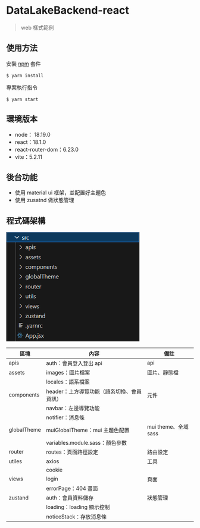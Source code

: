 # DataLakeBackend-react

> web 樣式範例

## 使用方法

安裝 [npm](https://npmjs.org/) 套件

    $ yarn install

專案執行指令

    $ yarn start

## 環境版本

- node： 18.19.0
- react：18.1.0
- react-router-dom：6.23.0
- vite：5.2.11

## 後台功能

- 使用 material ui 框架，並配置好主題色
- 使用 zusatnd 做狀態管理

## 程式碼架構

<img alt="code structure" src="code-structure.png">

|    區塊     |                   內容                       |          備註        |
| ----------  |  ------------------------------------------  | -------------------- |
| apis        | auth：會員登入登出 api                       | api                  |
| assets      | images：圖片檔案                             | 圖片、靜態檔         |
|             | locales：語系檔案                            |                      |
| components  | header：上方導覽功能（語系切換、會員資訊）    | 元件                 |
|             | navbar：左邊導覽功能                         |                      |
|             | notifier：消息條                             |                      |
| globalTheme | muiGlobalTheme：mui 主題色配置               | mui theme、全域 sass |
|             | variables.module.sass：顏色參數              |                      |
| router      | routes：頁面路徑設定                         | 路由設定             |
| utiles      | axios                                        | 工具                 |
|             | cookie                                       |                      |
| views       | login                                        | 頁面                 |
|             | errorPage：404 畫面                          |                      |
| zustand     | auth：會員資料儲存                           | 狀態管理             |
|             | loading：loading 顯示控制                    |                      |
|             | noticeStack：存放消息條                      |                      |